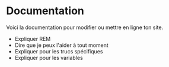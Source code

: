 # Documentation

Voici la documentation pour modifier ou mettre en ligne ton site.

- Expliquer REM
- Dire que je peux l'aider à tout moment
- Expliquer pour les trucs spécifiques
- Expliquer pour les variables